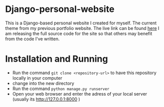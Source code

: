 # Django-personal-website

This is a Django-based personal website I created for myself. The current theme from my previous portfolio website. The live link can be found [here](https://chakradharportfolio.herokuapp.com/)
I am releasing the full source code for the site so that others may benefit from the code I've written.

# Installation and Running

* Run the command `git clone <repository-url>` to have this repository locally in your computer
* change into the new directory
* Run the command `python manage.py runserver`
* Open your web browser and enter the adress of your local server (usually its http://127.0.0.1:8000 )
